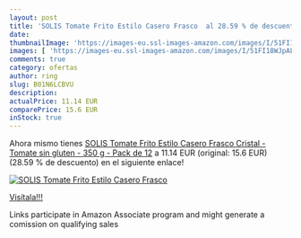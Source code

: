 ```yaml
---
layout: post
title: 'SOLIS Tomate Frito Estilo Casero Frasco  al 28.59 % de descuento'
date: 
thumbnailImage: 'https://images-eu.ssl-images-amazon.com/images/I/51FI18WJpAL._SL200_.jpg'
images: [ 'https://images-eu.ssl-images-amazon.com/images/I/51FI18WJpAL._SL200_.jpg' ]
comments: true
category: ofertas
author: ring
slug: B01N6LCBVU
description:
actualPrice: 11.14 EUR
comparePrice: 15.6 EUR
inStock: true
---
```


Ahora mismo tienes [SOLIS Tomate Frito Estilo Casero Frasco Cristal - Tomate sin gluten - 350 g - Pack de 12](https://www.amazon.es/dp/B01N6LCBVU/?tag=tolees-21) a 11.14 EUR (original: 15.6 EUR) (28.59 %  de descuento) en el siguiente enlace!

[![SOLIS Tomate Frito Estilo Casero Frasco ](https://images-eu.ssl-images-amazon.com/images/I/51FI18WJpAL._SL200_.jpg)](https://www.amazon.es/dp/B01N6LCBVU/?tag=tolees-21)

[Visítala!!!](https://www.amazon.es/dp/B01N6LCBVU/?tag=tolees-21)

Links participate in Amazon Associate program and might generate a comission on qualifying sales
